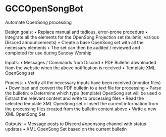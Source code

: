 # GCCOpenSongBot
Automate OpenSong processing

Design goals:
•	Replace manual and tedious, error-prone procedure
•	Integrate all the elements for the OpenSong Projection set (bulletin, various Discord announcements)
•	Create a base OpenSong set with all the necessary elements
•	The set can then be audited / reviewed and completed for use during Sunday Worship

Inputs:
•	Messages / Commands from Discord
•	PDF Bulletin downloaded from the website when the above notification is received
•	Template XML OpenSong set

 Process:
•	Verify all the necessary inputs have been received (monitor files)
•	Download and convert the PDF bulletin to a text file for processing
•	Parse the bulletin:
o	Determine which type (template) OpenSong set will be used
o	Extract the relevant content and write to processing files
•	Read the selected template XML OpenSong set
•	Insert the current information from the processing files created from the bulletin content above
•	Write a new XML OpenSong Set

 Outputs:
•	Message posts to Discord #opensong channel with status updates
•	XML OpenSong Set based on the current bulletin

